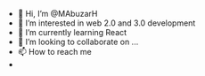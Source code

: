 - 👋 Hi, I’m @MAbuzarH
- 👀 I’m interested in web 2.0 and 3.0 development
- 🌱 I’m currently learning React
- 💞️ I’m looking to collaborate on ...
- 📫 How to reach me 
- 

<!---
MAbuzarH/MAbuzarH is a ✨ special ✨ repository because its `README.md` (this file) appears on your GitHub profile.
You can click the Preview link to take a look at your changes.
--->
